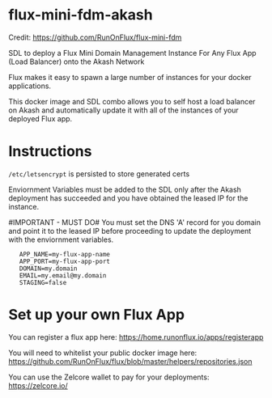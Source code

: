 # flux-mini-fdm-akash

Credit: https://github.com/RunOnFlux/flux-mini-fdm

SDL to deploy a Flux Mini Domain Management Instance For Any Flux App (Load Balancer) onto the Akash Network

Flux makes it easy to spawn a large number of instances for your docker applications. 

This docker image and SDL combo allows you to self host a load balancer on Akash and automatically update it with all of the instances of your deployed Flux app.

# Instructions

```/etc/letsencrypt``` is persisted to store generated certs

Enviornment Variables must be added to the SDL only after the Akash deployment has succeeded and you have obtained the leased IP for the instance. 

#IMPORTANT - MUST DO# You must set the DNS 'A' record for you domain and point it to the leased IP before proceeding to update the deployment with the enviornment variables.

       APP_NAME=my-flux-app-name 
       APP_PORT=my-flux-app-port 
       DOMAIN=my.domain 
       EMAIL=my.email@my.domain 
       STAGING=false

# Set up your own Flux App

You can register a flux app here: https://home.runonflux.io/apps/registerapp

You will need to whitelist your public docker image here: https://github.com/RunOnFlux/flux/blob/master/helpers/repositories.json

You can use the Zelcore wallet to pay for your deployments: https://zelcore.io/
